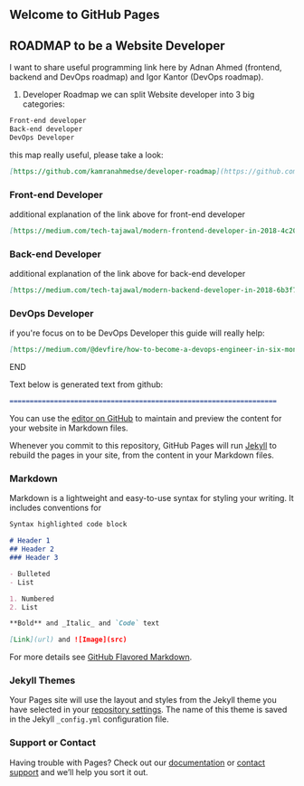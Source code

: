 ## Welcome to GitHub Pages

## ROADMAP to be a Website Developer

I want to share useful programming link here by Adnan Ahmed (frontend, backend and DevOps roadmap) and Igor Kantor (DevOps roadmap). 

1) Developer Roadmap
we can split Website developer into 3 big categories:
```markdown
Front-end developer
Back-end developer
DevOps Developer
```
this map really useful, please take a look:
```markdown
[https://github.com/kamranahmedse/developer-roadmap](https://github.com/kamranahmedse/developer-roadmap)
```

### Front-end Developer
additional explanation of the link above for front-end developer
```markdown
[https://medium.com/tech-tajawal/modern-frontend-developer-in-2018-4c2072fa2b9c](https://medium.com/tech-tajawal/modern-frontend-developer-in-2018-4c2072fa2b9c)
```

### Back-end Developer
additional explanation of the link above for back-end developer
```markdown
[https://medium.com/tech-tajawal/modern-backend-developer-in-2018-6b3f7b5f8b9](https://medium.com/tech-tajawal/modern-backend-developer-in-2018-6b3f7b5f8b9)
```

### DevOps Developer
if you're focus on to be DevOps Developer this guide will really help:
```markdown
[https://medium.com/@devfire/how-to-become-a-devops-engineer-in-six-months-or-less-366097df7737](https://medium.com/@devfire/how-to-become-a-devops-engineer-in-six-months-or-less-366097df7737)
```

END

Text below is generated text from github:

```markdown
==================================================================
```


You can use the [editor on GitHub](https://github.com/pranotobudi/pranotobudi.github.io/edit/master/index.md) to maintain and preview the content for your website in Markdown files.

Whenever you commit to this repository, GitHub Pages will run [Jekyll](https://jekyllrb.com/) to rebuild the pages in your site, from the content in your Markdown files.

### Markdown

Markdown is a lightweight and easy-to-use syntax for styling your writing. It includes conventions for

```markdown
Syntax highlighted code block

# Header 1
## Header 2
### Header 3

- Bulleted
- List

1. Numbered
2. List

**Bold** and _Italic_ and `Code` text

[Link](url) and ![Image](src)
```

For more details see [GitHub Flavored Markdown](https://guides.github.com/features/mastering-markdown/).

### Jekyll Themes

Your Pages site will use the layout and styles from the Jekyll theme you have selected in your [repository settings](https://github.com/pranotobudi/pranotobudi.github.io/settings). The name of this theme is saved in the Jekyll `_config.yml` configuration file.

### Support or Contact

Having trouble with Pages? Check out our [documentation](https://help.github.com/categories/github-pages-basics/) or [contact support](https://github.com/contact) and we’ll help you sort it out.
